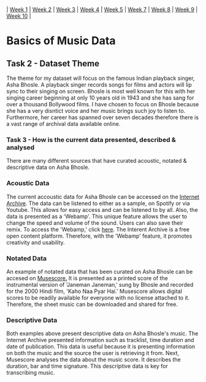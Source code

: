 | [Week 1](https://2258255m-dina-madan.github.io/MCA-2020/) | [Week 2](https://2258255m-dina-madan.github.io/MCA-2020/Labs/week2/week2.html) | [Week 3](https://2258255m-dina-madan.github.io/MCA-2020/Labs/week3/week3.html) | [Week 4](https://2258255m-dina-madan.github.io/MCA-2020/Labs/week4/week4.html) | [Week 5](https://2258255m-dina-madan.github.io/MCA-2020/Labs/week5/week5.html) | [Week 7](https://2258255m-dina-madan.github.io/MCA-2020/Labs/week7/week7.html) | [Week 8](https://2258255m-dina-madan.github.io/MCA-2020/Labs/week8/week8.html) | [Week 9](https://2258255m-dina-madan.github.io/MCA-2020/Labs/week9/week9.html) | [Week 10](https://2258255m-dina-madan.github.io/MCA-2020/Labs/week10/week10.html) |                                                                                                                                                                                                                                        

<h1>Basics of Music Data</h1>
<h2>Task 2 - Dataset Theme</h2>
The theme for my dataset will focus on the famous Indian playback singer, Asha Bhosle. A playback singer records songs for films and actors will lip sync to their
  singing on screen. Bhosle is most well known for this with her singing career beginning at only 10 years old in 1943 and she has sang for over a thousand Bollywood films.
  I have chosen to focus on Bhosle because she has a very disntict voice and her music brings such joy to listen to. Furthermore, her career has spanned over seven 
  decades therefore there is a vast range of archival data available online.

<h3>Task 3 - How is the current data presented, described & analysed</h3>
There are many different sources that have curated acoustic, notated & descriptive data on Asha Bhosle.
  
  <h3>Acoustic Data</h3>
  The current accoustic data for Asha Bhosle can be accessed on the <a href="https://archive.org/details/cd_the-rough-guide-to-bollywood-legends-asha_asha-bhosle">
  Internet Archive</a>. The data can be listened to either as a sample, on Spotify or via Youtube. This allows for easy access and can be listened to by all.
  Also, the data is presented as a 'Webamp'. This unique feature allows the user to change the speed and volume of the sound. Users can also save their remix.
  To access the 'Webamp,' click <a href="https://archive.org/details/cd_the-rough-guide-to-bollywood-legends-asha_asha-bhosle?&webamp=1">here</a>. The Interent Archive 
  is a free open content platform. Therefore, with the 'Webamp' feature, it promotes creativity and usability.
  
  <h3>Notated Data</h3>
  An example of notated data that has been curated on Asha Bhosle can be accesed on <a href="https://musescore.com/user/8458661/scores/1939491">Musescore.</a>
  It is presented as a printed score of the instrumental version of 'Janeman Janeman,' sung by Bhosle and recorded for the 2000 Hindi film, 'Kaho Naa Pyar Hai.' 
  Musescore allows digital scores to be readily available for everyone with no license attached to it. Therefore, the sheet music can be downloaded and shared
  for free.
  
  <h3>Descriptive Data</h3>
  Both examples above present descriptive data on Asha Bhosle's music. The Internet Archive presented information such as tracklist, time duration and date of
  publication. This data is useful because it is presenting information on both the music and the source the user is retrieving it from. Next, Musescore analyses
  the data about the music score. It describes the duration, bar and time signature. This descriptive data is key for transcribing music.
  
